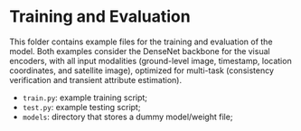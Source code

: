 # Training and Evaluation
This folder contains example files for the training and evaluation of the model. Both examples consider the DenseNet backbone for the visual encoders, with all input modalities (ground-level image, timestamp, location coordinates, and satellite image), optimized for multi-task (consistency verification and transient attribute estimation).

- `train.py`: example training script;
- `test.py`: example testing script;
- `models`: directory that stores a dummy model/weight file;
